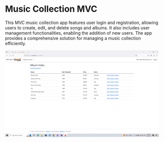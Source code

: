 # Music Collection MVC
 
This MVC music collection app features user login and registration, allowing users to create, edit, and delete songs and albums. It also includes user management functionalities, enabling the addition of new users. The app provides a comprehensive solution for managing a music collection efficiently.


![Album Index Screenshot](https://github.com/SoumyajitPaul5/MVC-Music/blob/460f9dd22b797d74636fe7cf228b3d99cfd64ba9/Album%20Index.PNG)
